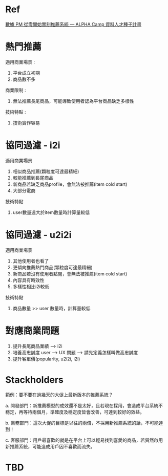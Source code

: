 # Ref

[數據 PM 從零開始實刻推薦系統 — ALPHA Camp 資料人才種子計畫](https://medium.com/@peggy.peiying.li/alphacamp-recommendation-system-f5017ca62410)


# 熱門推薦

適用商業場景 : 

1. 平台成立初期
2. 商品數不多

商業限制 :

1. 無法推薦長尾商品，可能導致使用者認為平台商品缺乏多樣性

技術特點 : 

1. 技術實作容易

# 協同過濾 - i2i

適用商業場景

1. 相似商品推薦(顆粒度可達最精細)
2. 較能推薦到長尾商品
3. 新商品若缺乏商品profile，會無法被推薦(item cold start)
4. 大部分電商

技術特點

1. user數量遠大於item數量時計算量較低

# 協同過濾 - u2i2i 

適用商業場景

1. 其他使用者也看了
2. 更傾向推薦熱門商品(顆粒度可達最精細)
3. 新商品若沒有使用者點閱，會無法被推薦(item cold start)
4. 內容具有時效性
5. 多樣性相比i2i較低

技術特點

1. 商品數量 >> user 數量時，計算量較低

# 對應商業問題

1. 提升長尾商品業績 --> i2i
2. 培養高忠誠度 user --> UX 問題 --> 請先定義怎樣叫做高忠誠度
3. 提升客單價(popularity, u2i2i, i2i)

# Stackholders


範例：要不要在過幾天的大促上最新版本的推薦系統？

a. 開發部門：新推薦模型的成效還不是太好，且若現在採用，會造成平台系統不穩定，再等待兩個月，準確度及穩定度皆會改善，可達到較好的效益。

b. 業務部門：這次大促的目標是以往的兩倍，不採用新推薦系統的話，不可能達到！

c. 客服部門：用戶最喜歡的就是在平台上可以輕易找到喜愛的商品，若貿然啟用新推薦系統，可能造成用戶因不喜歡而流失。

# TBD
